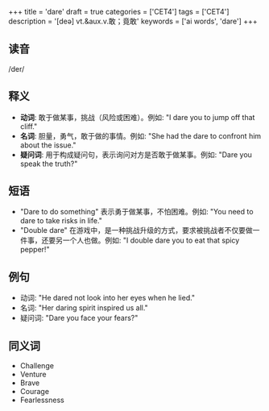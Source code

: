 +++
title = 'dare'
draft = true
categories = ['CET4']
tags = ['CET4']
description = '[deə] vt.&aux.v.敢；竟敢'
keywords = ['ai words', 'dare']
+++

## 读音
/der/

## 释义
- **动词**: 敢于做某事，挑战（风险或困难）。例如: "I dare you to jump off that cliff."
- **名词**: 胆量，勇气，敢于做的事情。例如: "She had the dare to confront him about the issue."
- **疑问词**: 用于构成疑问句，表示询问对方是否敢于做某事。例如: "Dare you speak the truth?"

## 短语
- "Dare to do something" 表示勇于做某事，不怕困难。例如: "You need to dare to take risks in life."
- "Double dare" 在游戏中，是一种挑战升级的方式，要求被挑战者不仅要做一件事，还要另一个人也做。例如: "I double dare you to eat that spicy pepper!"

## 例句
- 动词: "He dared not look into her eyes when he lied."
- 名词: "Her daring spirit inspired us all."
- 疑问词: "Dare you face your fears?"

## 同义词
- Challenge
- Venture
- Brave
- Courage
- Fearlessness
